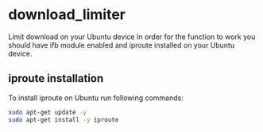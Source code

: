 # download_limiter
Limit download on your Ubuntu device
In order for the function to work you should have ifb module enabled and iproute installed on your Ubuntu device.

## iproute installation
To install iproute on Ubuntu run following commands:
```bash
sudo apt-get update -y
sudo apt-get install -y iproute
```


